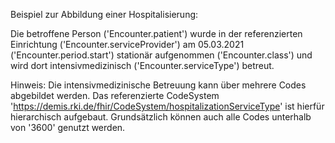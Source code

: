 Beispiel zur Abbildung einer Hospitalisierung: 

Die betroffene Person ('Encounter.patient') wurde in der referenzierten Einrichtung ('Encounter.serviceProvider') am 05.03.2021 ('Encounter.period.start') stationär aufgenommen ('Encounter.class') und wird dort intensivmedizinisch ('Encounter.serviceType') betreut.

Hinweis: Die intensivmedizinische Betreuung kann über mehrere Codes abgebildet werden. Das referenzierte CodeSystem 'https://demis.rki.de/fhir/CodeSystem/hospitalizationServiceType' ist hierfür hierarchisch aufgebaut. Grundsätzlich können auch alle Codes unterhalb von '3600' genutzt werden.